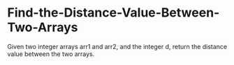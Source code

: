 # Find-the-Distance-Value-Between-Two-Arrays
Given two integer arrays arr1 and arr2, and the integer d, return the distance value between the two arrays.
